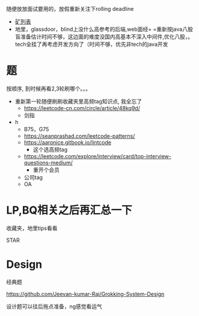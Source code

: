 随便放放面试要用的，放假重新关注下rolling deadline

* [矿列表](https://github.com/quantprep/quantnewgrad2022)
* 地里，glassdoor，blind上没什么高参考的后端,web面经= =重新按java八股盲准备估计时间不够，这边面的难度没国内高基本不深入中间件,优化八股，。tech全挂了再考虑开发方向了（时间不够，优先非tech的java开发

# 题

按顺序, 到时候再看2,3轮刷哪个。。。

* 重新第一轮随便刷刷收藏夹里高频tag知识点, 我全忘了
  * https://leetcode-cn.com/circle/article/48kq9d/
  * 剑指
* h
  * B75，G75
  * https://seanprashad.com/leetcode-patterns/
  * https://aaronice.gitbook.io/lintcode
    * 这个选高频tag
  * https://leetcode.com/explore/interview/card/top-interview-questions-medium/
    * 重开个会员
  * 公司tag
  * OA

# LP,BQ相关之后再汇总一下

收藏夹，地里tips看看

STAR

# Design

经典题

https://github.com/Jeevan-kumar-Raj/Grokking-System-Design

设计题可以往后拖点准备，ng感觉看运气